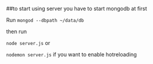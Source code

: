 ##to start using server you have to start mongodb at first

Run `mongod --dbpath ~/data/db`

then run

`node server.js` or 

`nodemon server.js`
if you want to enable hotreloading
